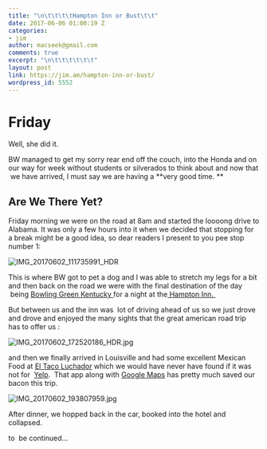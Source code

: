 ```yaml
---
title: "\n\t\t\t\tHampton Inn or Bust\t\t"
date: 2017-06-06 01:00:19 Z
categories:
- jim
author: macseek@gmail.com
comments: true
excerpt: "\n\t\t\t\t\t\t"
layout: post
link: https://jim.am/hampton-inn-or-bust/
wordpress_id: 5552
---
```


# Friday




Well, she did it.




BW managed to get my sorry rear end off the couch, into the Honda and on our way for week without students or silverados to think about and now that  we have arrived, I must say we are having a **very good time. **




## Are We There Yet?




Friday morning we were on the road at 8am and started the loooong drive to Alabama. It was only a few hours into it when we decided that stopping for a break might be a good idea, so dear readers I present to you pee stop number 1:


![IMG_20170602_111735991_HDR](https://jim.am/wp-content/uploads/2017/06/IMG_20170602_111735991_HDR.jpg)


This is where BW got to pet a dog and I was able to stretch my legs for a bit and then back on the road we were with the final destination of the day  being [Bowling Green Kentucky ](https://www.visitbgky.com/)for a night at the[ Hampton Inn. ](http://hamptoninn3.hilton.com/en/index.html)




But between us and the inn was  lot of driving ahead of us so we just drove and drove and enjoyed the many sights that the great american road trip has to offer us :


![IMG_20170602_172520186_HDR.jpg](https://jim.am/wp-content/uploads/2017/06/IMG_20170602_172520186_HDR.jpg)


and then we finally arrived in Louisville and had some excellent Mexican Food at [El Taco Luchador](http://www.el-taco-luchador.com/) which we would have never have found if it was not for  [Yelp](http://yelp.com).  That app along with [Google Maps](http://google.com/maps) has pretty much saved our bacon this trip.


![IMG_20170602_193807959.jpg](https://jim.am/wp-content/uploads/2017/06/IMG_20170602_193807959.jpg)


After dinner, we hopped back in the car, booked into the hotel and collapsed.




to  be continued…


		
